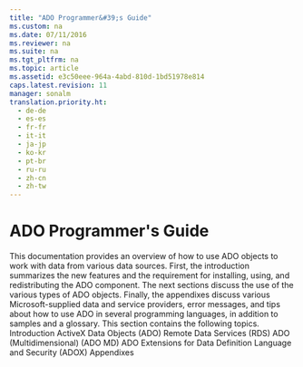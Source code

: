 ```yaml
---
title: "ADO Programmer&#39;s Guide"
ms.custom: na
ms.date: 07/11/2016
ms.reviewer: na
ms.suite: na
ms.tgt_pltfrm: na
ms.topic: article
ms.assetid: e3c50eee-964a-4abd-810d-1bd51978e814
caps.latest.revision: 11
manager: sonalm
translation.priority.ht: 
  - de-de
  - es-es
  - fr-fr
  - it-it
  - ja-jp
  - ko-kr
  - pt-br
  - ru-ru
  - zh-cn
  - zh-tw
---
```

# ADO Programmer&#39;s Guide
<?xml version="1.0" encoding="utf-8"?>
<developerConceptualDocument xmlns="http://ddue.schemas.microsoft.com/authoring/2003/5" xmlns:xlink="http://www.w3.org/1999/xlink" xmlns:xsi="http://www.w3.org/2001/XMLSchema-instance" xsi:schemaLocation="http://ddue.schemas.microsoft.com/authoring/2003/5 http://dduestorage.blob.core.windows.net/ddueschema/developer.xsd">
  <introduction>
    <para>This documentation provides an overview of how to use ADO objects to work with data from various data sources. First, the introduction summarizes the new features and the requirement for installing, using, and redistributing the ADO component. The next sections discuss the use of the various types of ADO objects. Finally, the appendixes discuss various Microsoft-supplied data and service providers, error messages, and tips about how to use ADO in several programming languages, in addition to samples and a glossary. </para>
    <para>This section contains the following topics.</para>
    <list class="bullet">
      <listItem>
        <para>
          <legacyLink xlink:href="c5b3a134-de22-4e9c-9489-9a1cc7a5dcfa">Introduction</legacyLink>
        </para>
      </listItem>
      <listItem>
        <para>
          <legacyLink xlink:href="8e9d52da-342d-46b5-8535-c57f07711db0">ActiveX Data Objects (ADO)</legacyLink>
        </para>
      </listItem>
      <listItem>
        <para>
          <legacyLink xlink:href="63a5f26b-e7ca-47d9-a004-59eaad6052b4">Remote Data Services (RDS)</legacyLink>
        </para>
      </listItem>
      <listItem>
        <para>
          <legacyLink xlink:href="75b774a5-fa94-490a-b521-b2b8f7d48919">ADO (Multidimensional) (ADO MD)</legacyLink>
        </para>
      </listItem>
      <listItem>
        <para>
          <legacyLink xlink:href="c6579b5b-a93e-48c5-8847-743fc4590cd2">ADO Extensions for Data Definition Language and Security (ADOX)</legacyLink>
        </para>
      </listItem>
      <listItem>
        <para>
          <legacyLink xlink:href="2e6417d6-442e-4539-9573-d1322328674a">Appendixes</legacyLink>
        </para>
      </listItem>
    </list>
  </introduction>
  <relatedTopics />
</developerConceptualDocument>